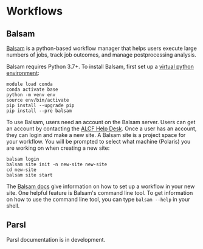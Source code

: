 # Workflows

## Balsam
[Balsam](https://balsam.readthedocs.io/en/latest/) is a python-based workflow manager that helps users execute large numbers of jobs, track job outcomes, and manage postprocessing analysis.

Balsam requires Python 3.7+.  To install Balsam, first set up a [virtual python environment](data-science-workflows/python.md):

```shell
module load conda
conda activate base
python -m venv env
source env/bin/activate
pip install --upgrade pip
pip install --pre balsam
```

To use Balsam, users need an account on the Balsam server.  Users can get an account by contacting the [ALCF Help Desk](mailto:support@alcf.anl.gov).  Once a user has an account, they can login and make a new site.  A Balsam site is a project space for your workflow. You will be prompted to select what machine (Polaris) you are working on when creating a new site:

```shell
balsam login
balsam site init -n new-site new-site
cd new-site
balsam site start
```

The [Balsam docs](https://balsam.readthedocs.io/en/latest/) give information on how to set up a workflow in your new site.  One helpful feature is Balsam's command line tool.  To get information on how to use the command line tool, you can type `balsam --help` in your shell.

## Parsl

Parsl documentation is in development.


